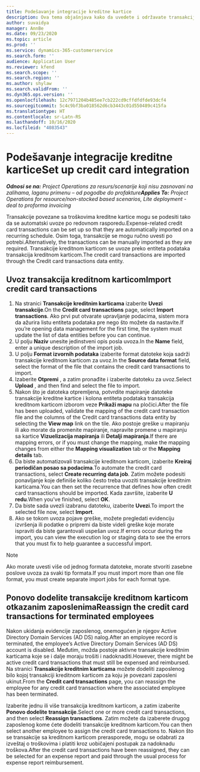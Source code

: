 ```yaml
---
title: Podešavanje integracije kreditne kartice
description: Ova tema objašnjava kako da uvedete i održavate transakcije kreditne kartice povezane sa troškovima.
author: suvaidya
manager: AnnBe
ms.date: 09/23/2020
ms.topic: article
ms.prod: ''
ms.service: dynamics-365-customerservice
ms.search.form: ''
audience: Application User
ms.reviewer: kfend
ms.search.scope: ''
ms.search.region: ''
ms.author: shylaw
ms.search.validFrom: ''
ms.dyn365.ops.version: ''
ms.openlocfilehash: 12c7971204b485ee7cb222cd9cffdfdfde93dcf4
ms.sourcegitcommit: 5c4c9bf3ba018562d6cb3443c01d550489c415fa
ms.translationtype: HT
ms.contentlocale: sr-Latn-RS
ms.lasthandoff: 10/16/2020
ms.locfileid: "4083543"
---
```

# <a name="set-up-credit-card-integration"></a><span data-ttu-id="2b025-103">Podešavanje integracije kreditne kartice</span><span class="sxs-lookup"><span data-stu-id="2b025-103">Set up credit card integration</span></span>

<span data-ttu-id="2b025-104">_**Odnosi se na:** Project Operations za resurs/scenarije koji nisu zasnovani na zalihama, laganu primenu – od pogodbe do profakture_</span><span class="sxs-lookup"><span data-stu-id="2b025-104">_**Applies To:** Project Operations for resource/non-stocked based scenarios, Lite deployment - deal to proforma invoicing_</span></span>

<span data-ttu-id="2b025-105">Transakcije povezane sa troškovima kreditne kartice mogu se podesiti tako da se automatski uvoze po redovnom rasporedu.</span><span class="sxs-lookup"><span data-stu-id="2b025-105">Expense-related credit card transactions can be set up so that they are automatically imported on a recurring schedule.</span></span> <span data-ttu-id="2b025-106">Osim toga, transakcije se mogu ručno uvesti po potrebi.</span><span class="sxs-lookup"><span data-stu-id="2b025-106">Alternatively, the transactions can be manually imported as they are required.</span></span> <span data-ttu-id="2b025-107">Transakcije kreditnom karticom se uvoze preko entiteta podataka transakcija kreditnom karticom.</span><span class="sxs-lookup"><span data-stu-id="2b025-107">The credit card transactions are imported through the Credit card transactions data entity.</span></span>

## <a name="import-credit-card-transactions"></a><span data-ttu-id="2b025-108">Uvoz transakcija kreditnom karticom</span><span class="sxs-lookup"><span data-stu-id="2b025-108">Import credit card transactions</span></span>

1. <span data-ttu-id="2b025-109">Na stranici **Transakcije kreditnim karticama** izaberite **Uvezi transakcije**.</span><span class="sxs-lookup"><span data-stu-id="2b025-109">On the **Credit card transactions** page, select **Import transactions**.</span></span> <span data-ttu-id="2b025-110">Ako prvi put otvarate upravljanje podacima, sistem mora da ažurira listu entiteta podataka pre nego što možete da nastavite.</span><span class="sxs-lookup"><span data-stu-id="2b025-110">If you’re opening data management for the first time, the system must update the list of data entities before you can continue.</span></span>
2. <span data-ttu-id="2b025-111">U polju **Naziv** unesite jedinstveni opis posla uvoza.</span><span class="sxs-lookup"><span data-stu-id="2b025-111">In the **Name** field, enter a unique description of the import job.</span></span>
3. <span data-ttu-id="2b025-112">U polju **Format izvornih podataka** izaberite format datoteke koja sadrži transakcije kreditnom karticom za uvoz.</span><span class="sxs-lookup"><span data-stu-id="2b025-112">In the **Source data format** field, select the format of the file that contains the credit card transactions to import.</span></span>
4. <span data-ttu-id="2b025-113">Izaberite **Otpremi** , a zatim pronađite i izaberite datoteku za uvoz.</span><span class="sxs-lookup"><span data-stu-id="2b025-113">Select **Upload** , and then find and select the file to import.</span></span>
5. <span data-ttu-id="2b025-114">Nakon što je datoteka otpremljena, potvrdite mapiranje datoteke transakcije kreditne kartice i kolona entiteta podataka transakcija kreditnom karticom izborom veze **Prikaži mapu** na pločici.</span><span class="sxs-lookup"><span data-stu-id="2b025-114">After the file has been uploaded, validate the mapping of the credit card transaction file and the columns of the Credit card transactions data entity by selecting the **View map** link on the tile.</span></span> <span data-ttu-id="2b025-115">Ako postoje greške u mapiranju ili ako morate da promenite mapiranje, napravite promene u mapiranju sa kartice **Vizuelizacija mapiranja** ili **Detalji mapiranja**.</span><span class="sxs-lookup"><span data-stu-id="2b025-115">If there are mapping errors, or if you must change the mapping, make the mapping changes from either the **Mapping visualization** tab or the **Mapping details** tab.</span></span>
6. <span data-ttu-id="2b025-116">Da biste automatizovali transakcije kreditnom karticom, izaberite **Kreiraj periodičan posao sa podacima**.</span><span class="sxs-lookup"><span data-stu-id="2b025-116">To automate the credit card transactions, select **Create recurring data job**.</span></span> <span data-ttu-id="2b025-117">Zatim možete podesiti ponavljanje koje definiše koliko često treba uvoziti transakcije kreditnim karticama.</span><span class="sxs-lookup"><span data-stu-id="2b025-117">You can then set the recurrence that defines how often credit card transactions should be imported.</span></span> <span data-ttu-id="2b025-118">Kada završite, izaberite **U redu**.</span><span class="sxs-lookup"><span data-stu-id="2b025-118">When you’ve finished, select **OK**.</span></span>
7. <span data-ttu-id="2b025-119">Da biste sada uvezli izabranu datoteku, izaberite **Uvezi**.</span><span class="sxs-lookup"><span data-stu-id="2b025-119">To import the selected file now, select **Import**.</span></span>
8. <span data-ttu-id="2b025-120">Ako se tokom uvoza pojave greške, možete pregledati evidenciju izvršenja ili podatke o pripremi da biste videli greške koje morate ispraviti da biste garantovali uspešan uvoz.</span><span class="sxs-lookup"><span data-stu-id="2b025-120">If errors occur during the import, you can view the execution log or staging data to see the errors that you must fix to help guarantee a successful import.</span></span>

> [!NOTE]
> <span data-ttu-id="2b025-121">Ako morate uvesti više od jednog formata datoteke, morate stvoriti zasebne poslove uvoza za svaki tip formata.</span><span class="sxs-lookup"><span data-stu-id="2b025-121">If you must import more than one file format, you must create separate import jobs for each format type.</span></span>

## <a name="reassign-the-credit-card-transactions-for-terminated-employees"></a><span data-ttu-id="2b025-122">Ponovo dodelite transakcije kreditnom karticom otkazanim zaposlenima</span><span class="sxs-lookup"><span data-stu-id="2b025-122">Reassign the credit card transactions for terminated employees</span></span>

<span data-ttu-id="2b025-123">Nakon ukidanja evidencije zaposlenog, onemogućen je njegov Active Directory Domain Services (AD DS) nalog.</span><span class="sxs-lookup"><span data-stu-id="2b025-123">After an employee record is terminated, the employee’s Active Directory Domain Services (AD DS) account is disabled.</span></span> <span data-ttu-id="2b025-124">Međutim, možda postoje aktivne transakcije kreditnim karticama koje se i dalje moraju trošiti i nadoknaditi.</span><span class="sxs-lookup"><span data-stu-id="2b025-124">However, there might be active credit card transactions that must still be expensed and reimbursed.</span></span> <span data-ttu-id="2b025-125">Na stranici **Transakcije kreditnim karticama** možete dodeliti zaposlenog bilo kojoj transakciji kreditnom karticom za koju je povezani zaposleni ukinut.</span><span class="sxs-lookup"><span data-stu-id="2b025-125">From the **Credit card transactions** page, you can reassign the employee for any credit card transaction where the associated employee has been terminated.</span></span>

<span data-ttu-id="2b025-126">Izaberite jednu ili više transakcija kreditnom karticom, a zatim izaberite **Ponovo dodelite transakcije**.</span><span class="sxs-lookup"><span data-stu-id="2b025-126">Select one or more credit card transactions, and then select **Reassign transactions**.</span></span> <span data-ttu-id="2b025-127">Zatim možete da izaberete drugog zaposlenog kome ćete dodeliti transakcije kreditnom karticom.</span><span class="sxs-lookup"><span data-stu-id="2b025-127">You can then select another employee to assign the credit card transactions to.</span></span> <span data-ttu-id="2b025-128">Nakon što se transakcije sa kreditnom karticom prerasporede, mogu se odabrati za izveštaj o troškovima i platiti kroz uobičajeni postupak za nadoknadu troškova.</span><span class="sxs-lookup"><span data-stu-id="2b025-128">After the credit card transactions have been reassigned, they can be selected for an expense report and paid through the usual process for expense report reimbursement.</span></span>
